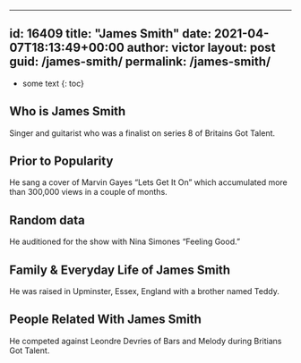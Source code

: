  ---
id: 16409
title: "James Smith"
date: 2021-04-07T18:13:49+00:00
author: victor
layout: post
guid: /james-smith/
permalink: /james-smith/
---

* some text
{: toc}

## Who is James Smith

Singer and guitarist who was a finalist on series 8 of Britains Got Talent.

## Prior to Popularity

He sang a cover of Marvin Gayes &#8220;Lets Get It On&#8221; which accumulated more than 300,000 views in a couple of months.

## Random data

He auditioned for the show with Nina Simones &#8220;Feeling Good.&#8221;

## Family & Everyday Life of James Smith

He was raised in Upminster, Essex, England with a brother named Teddy.

## People Related With James Smith

He competed against Leondre Devries of Bars and Melody during Britians Got Talent.
 